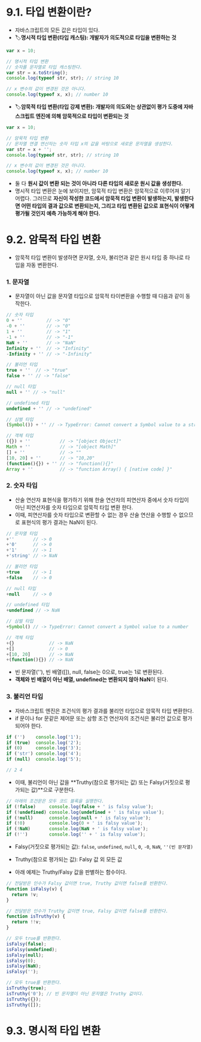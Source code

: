 # 9.1. 타입 변환이란?
- 자바스크립트의 모든 값은 타입이 있다.
- 🏷️**명시적 타입 변환(타입 캐스팅): 개발자가 의도적으로 타입을 변환하는 것**
```javascript
var x = 10;

// 명시적 타입 변환
// 숫자를 문자열로 타입 캐스팅한다.
var str = x.toString();
console.log(typeof str, str); // string 10

// x 변수의 값이 변경된 것은 아니다.
console.log(typeof x, x); // number 10
```
- 🏷️**암묵적 타입 변환(타입 강제 변환): 개발자의 의도와는 상관없이 평가 도중에 자바스크립트 엔진에 의해 암묵적으로 타입이 변환되는 것**
```javascript
var x = 10;

// 암묵적 타입 변환
// 문자열 연결 연산자는 숫자 타입 x의 값을 바탕으로 새로운 문자열을 생성한다.
var str = x + '';
console.log(typeof str, str); // string 10

// x 변수의 값이 변경된 것은 아니다.
console.log(typeof x, x); // number 10
```

- 둘 다 **원시 값이 변환 되는 것이 아니라 다른 타입의 새로운 원시 값을 생성한다.**
- 명시적 타입 변환은 눈에 보이지만, 암묵적 타입 변환은 암묵적으로 이루어져 알기 어렵다. 그러므로 **자신이 작성한 코드에서 암묵적 타입 변환이 발생하는지, 발생한다면 어떤 타입의 결과 값으로 변환되는지, 그리고 타입 변환된 값으로 표현식이 어떻게 평가될 것인지 예측 가능하게 해야 한다.**

# 9.2. 암묵적 타입 변환
- 암묵적 타입 변환이 발생하면 문자열, 숫자, 불리언과 같은 원시 타입 중 하나로 타입을 자동 변환한다.

### 1. 문자열
- 문자열이 아닌 값을 문자열 타입으로 암묵적 타이변환을 수행할 때 다음과 같이 동작한다.
```javascript
// 숫자 타입
0 + ''         // -> "0"
-0 + ''        // -> "0"
1 + ''         // -> "1"
-1 + ''        // -> "-1"
NaN + ''       // -> "NaN"
Infinity + ''  // -> "Infinity"
-Infinity + '' // -> "-Infinity"

// 불리언 타입
true + ''  // -> "true"
false + '' // -> "false"

// null 타입
null + '' // -> "null"

// undefined 타입
undefined + '' // -> "undefined"

// 심벌 타입
(Symbol()) + '' // -> TypeError: Cannot convert a Symbol value to a string

// 객체 타입
({}) + ''           // -> "[object Object]"
Math + ''           // -> "[object Math]"
[] + ''             // -> ""
[10, 20] + ''       // -> "10,20"
(function(){}) + '' // -> "function(){}"
Array + ''          // -> "function Array() { [native code] }"
```

### 2. 숫자 타입
- 산술 연산자 표현식을 평가하기 위해 한술 연산자의 피연산자 중에서 숫자 타입이 아닌 피연산자를 숫자 타입으로 암묵적 타입 변환 한다.
- 이때, 피연산자를 숫자 타입으로 변환할 수 없는 경우 산술 연산을 수행할 수 없으므로 표현식의 평가 결과는 NaN이 된다.
```javascript
// 문자열 타입
+''       // -> 0
+'0'      // -> 0
+'1'      // -> 1
+'string' // -> NaN

// 불리언 타입
+true     // -> 1
+false    // -> 0

// null 타입
+null     // -> 0

// undefined 타입
+undefined // -> NaN

// 심벌 타입
+Symbol() // -> TypeError: Cannot convert a Symbol value to a number

// 객체 타입
+{}             // -> NaN
+[]             // -> 0
+[10, 20]       // -> NaN
+(function(){}) // -> NaN
```
- 빈 문자열(''), 빈 배열([]), null, false는 0으로, true는 1로 변환된다.
- **객체와 빈 배열이 아닌 배열, undefined는 변환되지 않아 NaN**이 된다.

### 3. 불리언 타입
- 자바스크립트 엔진은 조건식의 평가 결과를 불리언 타입으로 암묵적 타입 변환한다.
- if 문이나 for 문같은 제어문 또는 삼항 조건 연산자의 조건식은 불리언 값으로 평가되어야 한다.
```javascript
if ('')    console.log('1');
if (true)  console.log('2');
if (0)     console.log('3');
if ('str') console.log('4');
if (null)  console.log('5');

// 2 4
```
- 이때, 불리언이 아닌 값을 **Truthy(참으로 평가되는 값) 또는 Falsy(거짓으로 평가되는 값)**으로 구분한다.
```javascript
// 아래의 조건문은 모두 코드 블록을 실행한다.
if (!false)     console.log(false + ' is falsy value');
if (!undefined) console.log(undefined + ' is falsy value');
if (!null)      console.log(null + ' is falsy value');
if (!0)         console.log(0 + ' is falsy value');
if (!NaN)       console.log(NaN + ' is falsy value');
if (!'')        console.log('' + ' is falsy value');
```
- Falsy(거짓으로 평가되는 값): `false`, `undefined`, `null`, `0`, `-0`, `NaN`, `''(빈 문자열)`
- Truthy(참으로 평가되는 값): Falsy 값 외 모든 값

- 아래 예제는 Truthy/Falsy 값을 판별하는 함수이다.
```javascript
// 전달받은 인수가 Falsy 값이면 true, Truthy 값이면 false를 반환한다.
function isFalsy(v) {
  return !v;
}

// 전달받은 인수가 Truthy 값이면 true, Falsy 값이면 false를 반환한다.
function isTruthy(v) {
  return !!v;
}

// 모두 true를 반환한다.
isFalsy(false);
isFalsy(undefined);
isFalsy(null);
isFalsy(0);
isFalsy(NaN);
isFalsy('');

// 모두 true를 반환한다.
isTruthy(true);
isTruthy('0'); // 빈 문자열이 아닌 문자열은 Truthy 값이다.
isTruthy({});
isTruthy([]);
```

# 9.3. 명시적 타입 변환

